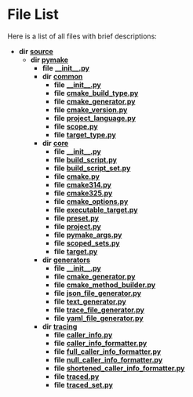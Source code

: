 # File List

Here is a list of all files with brief descriptions:


* **dir** [**source**](dir_b2f33c71d4aa5e7af42a1ca61ff5af1b.md)   
  * **dir** [**pymake**](dir_07157586182338563a5b56382e54f8e9.md)   
    * **file** [**\_\_init\_\_.py**](____init_____8py.md)   
    * **dir** [**common**](dir_3ab6d032c6cf1bbf53e47468d3941a46.md)   
      * **file** [**\_\_init\_\_.py**](common_2____init_____8py.md)   
      * **file** [**cmake\_build\_type.py**](cmake__build__type_8py.md)   
      * **file** [**cmake\_generator.py**](common_2cmake__generator_8py.md)   
      * **file** [**cmake\_version.py**](cmake__version_8py.md)   
      * **file** [**project\_language.py**](project__language_8py.md)   
      * **file** [**scope.py**](scope_8py.md)   
      * **file** [**target\_type.py**](target__type_8py.md)   
    * **dir** [**core**](dir_b275da0bd59d7f0b7cbb72771801f871.md)   
      * **file** [**\_\_init\_\_.py**](core_2____init_____8py.md)   
      * **file** [**build\_script.py**](build__script_8py.md)   
      * **file** [**build\_script\_set.py**](build__script__set_8py.md)   
      * **file** [**cmake.py**](cmake_8py.md)   
      * **file** [**cmake314.py**](cmake314_8py.md)   
      * **file** [**cmake325.py**](cmake325_8py.md)   
      * **file** [**cmake\_options.py**](cmake__options_8py.md)   
      * **file** [**executable\_target.py**](executable__target_8py.md)   
      * **file** [**preset.py**](preset_8py.md)   
      * **file** [**project.py**](project_8py.md)   
      * **file** [**pymake\_args.py**](pymake__args_8py.md)   
      * **file** [**scoped\_sets.py**](scoped__sets_8py.md)   
      * **file** [**target.py**](target_8py.md)   
    * **dir** [**generators**](dir_37593b55cf35ebc86f5d534ab79306ef.md)   
      * **file** [**\_\_init\_\_.py**](generators_2____init_____8py.md)   
      * **file** [**cmake\_generator.py**](generators_2cmake__generator_8py.md)   
      * **file** [**cmake\_method\_builder.py**](cmake__method__builder_8py.md)   
      * **file** [**json\_file\_generator.py**](json__file__generator_8py.md)   
      * **file** [**text\_generator.py**](text__generator_8py.md)   
      * **file** [**trace\_file\_generator.py**](trace__file__generator_8py.md)   
      * **file** [**yaml\_file\_generator.py**](yaml__file__generator_8py.md)   
    * **dir** [**tracing**](dir_75df20bd24a370a7d657bc0a1251e8dc.md)   
      * **file** [**caller\_info.py**](caller__info_8py.md)   
      * **file** [**caller\_info\_formatter.py**](caller__info__formatter_8py.md)   
      * **file** [**full\_caller\_info\_formatter.py**](full__caller__info__formatter_8py.md)   
      * **file** [**null\_caller\_info\_formatter.py**](null__caller__info__formatter_8py.md)   
      * **file** [**shortened\_caller\_info\_formatter.py**](shortened__caller__info__formatter_8py.md)   
      * **file** [**traced.py**](traced_8py.md)   
      * **file** [**traced\_set.py**](traced__set_8py.md)   